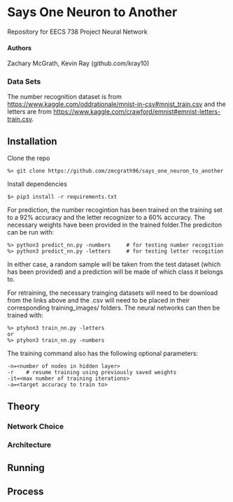 # Says One Neuron to Another
Repository for EECS 738 Project Neural Network

#### Authors
Zachary McGrath, Kevin Ray (github.com/kray10)

### Data Sets
The number recognition dataset is from https://www.kaggle.com/oddrationale/mnist-in-csv#mnist_train.csv and the letters are from https://www.kaggle.com/crawford/emnist#emnist-letters-train.csv.

## Installation

Clone the repo
```
%> git clone https://github.com/zmcgrath96/says_one_neuron_to_another
```

Install dependencies
```
$> pip3 install -r requirements.txt
```

For prediction, the number recogintion has been trained on the training set to a 92% accuracy and the letter recognizer to a 60% accuracy. The necessary weights have been provided in the trained folder.The prediciton can be run with:
```
%> python3 predict_nn.py -numbers     # for testing number recogition
%> python3 predict_nn.py -letters     # for testing letter recogition
```
In either case, a random sample will be taken from the test dataset (which has been provided) and a prediction will be made of which class it belongs to.

For retraining, the necessary trainging datasets will need to be download from the links above and the .csv will need to be placed in their corresponding training_images/ folders. The neural networks can then be trained with:
```
%> ptyhon3 train_nn.py -letters
or
%> ptyhon3 train_nn.py -numbers
```
The training command also has the following optional parameters:
```
-n=<number of nodes in hidden layer>
-r    # resume training using previously saved weights
-it=<max number of training iterations>
-a=<target accuracy to train to>
```

## Theory
### Network Choice


### Architecture

## Running
## Process
